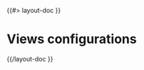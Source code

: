 <!--
/**
 * @name            Configuration
 * @namespace       doc.images
 * @type            Markdown
 * @platform        md
 * @status          stable
 * @menu            Documentation / Views           /doc/views/configuration
 *
 * @since           2.0.0
 * @author    Olivier Bossel <olivier.bossel@gmail.com> (https://olivierbossel.com)
 */
-->

{{#> layout-doc }}

# Views configurations

{{/layout-doc }}
